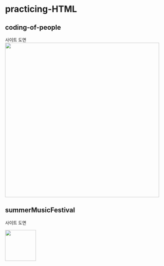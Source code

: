 # practicing-HTML

## coding-of-people
사이트 도면
<img src="https://i.imgur.com/MhaAWnn.jpg" height="500px">


## summerMusicFestival
사이트 도면

<img src="https://user-images.githubusercontent.com/83001865/185386923-006fe457-302c-4871-8d43-a65ad088fffc.jpg" width="100px">
